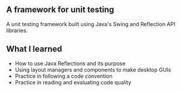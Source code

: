 ## A framework for unit testing
A unit testing framework built using Java's Swing and Reflection API libraries.

## What I learned
* How to use Java Reflections and its purpose
* Using layout managers and components to make desktop GUIs
* Practice in following a code convention
* Practice in reading and evaluating code quality
